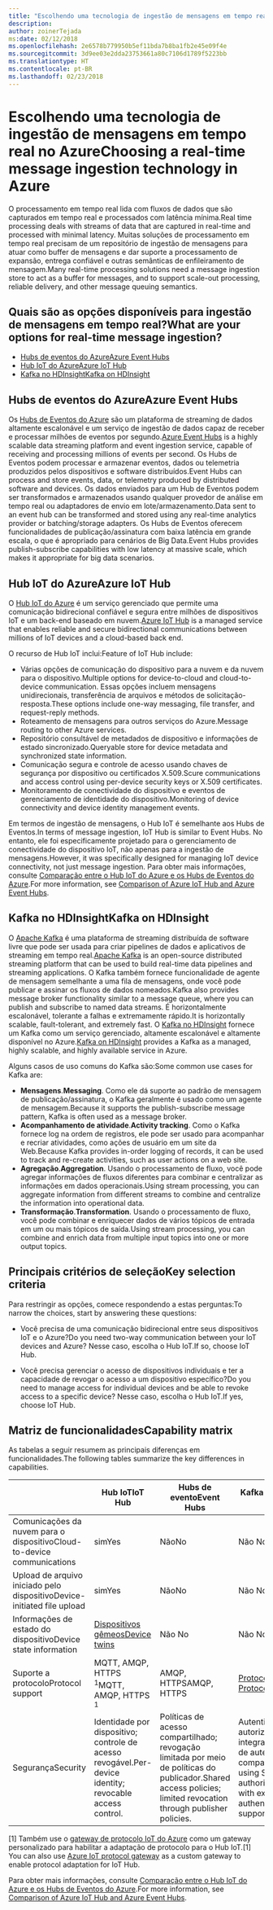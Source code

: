 ```yaml
---
title: "Escolhendo uma tecnologia de ingestão de mensagens em tempo real"
description: 
author: zoinerTejada
ms:date: 02/12/2018
ms.openlocfilehash: 2e6578b779950b5ef11bda7b8ba1fb2e45e09f4e
ms.sourcegitcommit: 3d9ee03e2dda23753661a80c7106d1789f5223bb
ms.translationtype: HT
ms.contentlocale: pt-BR
ms.lasthandoff: 02/23/2018
---
```

# <a name="choosing-a-real-time-message-ingestion-technology-in-azure"></a><span data-ttu-id="f2fa0-102">Escolhendo uma tecnologia de ingestão de mensagens em tempo real no Azure</span><span class="sxs-lookup"><span data-stu-id="f2fa0-102">Choosing a real-time message ingestion technology in Azure</span></span>

<span data-ttu-id="f2fa0-103">O processamento em tempo real lida com fluxos de dados que são capturados em tempo real e processados com latência mínima.</span><span class="sxs-lookup"><span data-stu-id="f2fa0-103">Real time processing deals with streams of data that are captured in real-time and processed with minimal latency.</span></span> <span data-ttu-id="f2fa0-104">Muitas soluções de processamento em tempo real precisam de um repositório de ingestão de mensagens para atuar como buffer de mensagens e dar suporte a processamento de expansão, entrega confiável e outras semânticas de enfileiramento de mensagem.</span><span class="sxs-lookup"><span data-stu-id="f2fa0-104">Many real-time processing solutions need a message ingestion store to act as a buffer for messages, and to support scale-out processing, reliable delivery, and other message queuing semantics.</span></span> 

## <a name="what-are-your-options-for-real-time-message-ingestion"></a><span data-ttu-id="f2fa0-105">Quais são as opções disponíveis para ingestão de mensagens em tempo real?</span><span class="sxs-lookup"><span data-stu-id="f2fa0-105">What are your options for real-time message ingestion?</span></span>

- [<span data-ttu-id="f2fa0-106">Hubs de eventos do Azure</span><span class="sxs-lookup"><span data-stu-id="f2fa0-106">Azure Event Hubs</span></span>](/azure/event-hubs/)
- [<span data-ttu-id="f2fa0-107">Hub IoT do Azure</span><span class="sxs-lookup"><span data-stu-id="f2fa0-107">Azure IoT Hub</span></span>](/azure/iot-hub/)
- [<span data-ttu-id="f2fa0-108">Kafka no HDInsight</span><span class="sxs-lookup"><span data-stu-id="f2fa0-108">Kafka on HDInsight</span></span>](/azure/hdinsight/kafka/apache-kafka-get-started)

## <a name="azure-event-hubs"></a><span data-ttu-id="f2fa0-109">Hubs de eventos do Azure</span><span class="sxs-lookup"><span data-stu-id="f2fa0-109">Azure Event Hubs</span></span>

<span data-ttu-id="f2fa0-110">Os [Hubs de Eventos do Azure](/azure/event-hubs/) são um plataforma de streaming de dados altamente escalonável e um serviço de ingestão de dados capaz de receber e processar milhões de eventos por segundo.</span><span class="sxs-lookup"><span data-stu-id="f2fa0-110">[Azure Event Hubs](/azure/event-hubs/) is a highly scalable data streaming platform and event ingestion service, capable of receiving and processing millions of events per second.</span></span> <span data-ttu-id="f2fa0-111">Os Hubs de Eventos podem processar e armazenar eventos, dados ou telemetria produzidos pelos dispositivos e software distribuídos.</span><span class="sxs-lookup"><span data-stu-id="f2fa0-111">Event Hubs can process and store events, data, or telemetry produced by distributed software and devices.</span></span> <span data-ttu-id="f2fa0-112">Os dados enviados para um Hub de Eventos podem ser transformados e armazenados usando qualquer provedor de análise em tempo real ou adaptadores de envio em lote/armazenamento.</span><span class="sxs-lookup"><span data-stu-id="f2fa0-112">Data sent to an event hub can be transformed and stored using any real-time analytics provider or batching/storage adapters.</span></span> <span data-ttu-id="f2fa0-113">Os Hubs de Eventos oferecem funcionalidades de publicação/assinatura com baixa latência em grande escala, o que é apropriado para cenários de Big Data.</span><span class="sxs-lookup"><span data-stu-id="f2fa0-113">Event Hubs provides publish-subscribe capabilities with low latency at massive scale, which makes it appropriate for big data scenarios.</span></span>

## <a name="azure-iot-hub"></a><span data-ttu-id="f2fa0-114">Hub IoT do Azure</span><span class="sxs-lookup"><span data-stu-id="f2fa0-114">Azure IoT Hub</span></span>

<span data-ttu-id="f2fa0-115">O [Hub IoT do Azure](/azure/iot-hub/) é um serviço gerenciado que permite uma comunicação bidirecional confiável e segura entre milhões de dispositivos IoT e um back-end baseado em nuvem.</span><span class="sxs-lookup"><span data-stu-id="f2fa0-115">[Azure IoT Hub](/azure/iot-hub/) is a managed service that enables reliable and secure bidirectional communications between millions of IoT devices and a cloud-based back end.</span></span>

<span data-ttu-id="f2fa0-116">O recurso de Hub IoT inclui:</span><span class="sxs-lookup"><span data-stu-id="f2fa0-116">Feature of IoT Hub include:</span></span>

* <span data-ttu-id="f2fa0-117">Várias opções de comunicação do dispositivo para a nuvem e da nuvem para o dispositivo.</span><span class="sxs-lookup"><span data-stu-id="f2fa0-117">Multiple options for device-to-cloud and cloud-to-device communication.</span></span> <span data-ttu-id="f2fa0-118">Essas opções incluem mensagens unidirecionais, transferência de arquivos e métodos de solicitação-resposta.</span><span class="sxs-lookup"><span data-stu-id="f2fa0-118">These options include one-way messaging, file transfer, and request-reply methods.</span></span>
* <span data-ttu-id="f2fa0-119">Roteamento de mensagens para outros serviços do Azure.</span><span class="sxs-lookup"><span data-stu-id="f2fa0-119">Message routing to other Azure services.</span></span>
* <span data-ttu-id="f2fa0-120">Repositório consultável de metadados de dispositivo e informações de estado sincronizado.</span><span class="sxs-lookup"><span data-stu-id="f2fa0-120">Queryable store for device metadata and synchronized state information.</span></span>
* <span data-ttu-id="f2fa0-121">Comunicação segura e controle de acesso usando chaves de segurança por dispositivo ou certificados X.509.</span><span class="sxs-lookup"><span data-stu-id="f2fa0-121">Scure communications and access control using per-device security keys or X.509 certificates.</span></span>
* <span data-ttu-id="f2fa0-122">Monitoramento de conectividade do dispositivo e eventos de gerenciamento de identidade do dispositivo.</span><span class="sxs-lookup"><span data-stu-id="f2fa0-122">Monitoring of device connectivity and device identity management events.</span></span>

<span data-ttu-id="f2fa0-123">Em termos de ingestão de mensagens, o Hub IoT é semelhante aos Hubs de Eventos.</span><span class="sxs-lookup"><span data-stu-id="f2fa0-123">In terms of message ingestion, IoT Hub is similar to Event Hubs.</span></span> <span data-ttu-id="f2fa0-124">No entanto, ele foi especificamente projetado para o gerenciamento de conectividade do dispositivo IoT, não apenas para a ingestão de mensagens.</span><span class="sxs-lookup"><span data-stu-id="f2fa0-124">However, it was specifically designed for managing IoT device connectivity, not just message ingestion.</span></span> <span data-ttu-id="f2fa0-125">Para obter mais informações, consulte [Comparação entre o Hub IoT do Azure e os Hubs de Eventos do Azure](/azure/iot-hub/iot-hub-compare-event-hubs).</span><span class="sxs-lookup"><span data-stu-id="f2fa0-125">For more information, see [Comparison of Azure IoT Hub and Azure Event Hubs](/azure/iot-hub/iot-hub-compare-event-hubs).</span></span> 

## <a name="kafka-on-hdinsight"></a><span data-ttu-id="f2fa0-126">Kafka no HDInsight</span><span class="sxs-lookup"><span data-stu-id="f2fa0-126">Kafka on HDInsight</span></span>

<span data-ttu-id="f2fa0-127">O [Apache Kafka](https://kafka.apache.org/) é uma plataforma de streaming distribuída de software livre que pode ser usada para criar pipelines de dados e aplicativos de streaming em tempo real.</span><span class="sxs-lookup"><span data-stu-id="f2fa0-127">[Apache Kafka](https://kafka.apache.org/) is an open-source distributed streaming platform that can be used to build real-time data pipelines and streaming applications.</span></span> <span data-ttu-id="f2fa0-128">O Kafka também fornece funcionalidade de agente de mensagem semelhante a uma fila de mensagens, onde você pode publicar e assinar os fluxos de dados nomeados.</span><span class="sxs-lookup"><span data-stu-id="f2fa0-128">Kafka also provides message broker functionality similar to a message queue, where you can publish and subscribe to named data streams.</span></span> <span data-ttu-id="f2fa0-129">É horizontalmente escalonável, tolerante a falhas e extremamente rápido.</span><span class="sxs-lookup"><span data-stu-id="f2fa0-129">It is horizontally scalable, fault-tolerant, and extremely fast.</span></span> <span data-ttu-id="f2fa0-130">O [Kafka no HDInsight](/azure/hdinsight/kafka/apache-kafka-get-started) fornece um Kafka como um serviço gerenciado, altamente escalonável e altamente disponível no Azure.</span><span class="sxs-lookup"><span data-stu-id="f2fa0-130">[Kafka on HDInsight](/azure/hdinsight/kafka/apache-kafka-get-started) provides a Kafka as a managed, highly scalable, and highly available service in Azure.</span></span> 

<span data-ttu-id="f2fa0-131">Alguns casos de uso comuns do Kafka são:</span><span class="sxs-lookup"><span data-stu-id="f2fa0-131">Some common use cases for Kafka are:</span></span>

* <span data-ttu-id="f2fa0-132">**Mensagens**.</span><span class="sxs-lookup"><span data-stu-id="f2fa0-132">**Messaging**.</span></span> <span data-ttu-id="f2fa0-133">Como ele dá suporte ao padrão de mensagem de publicação/assinatura, o Kafka geralmente é usado como um agente de mensagem.</span><span class="sxs-lookup"><span data-stu-id="f2fa0-133">Because it supports the publish-subscribe message pattern, Kafka is often used as a message broker.</span></span>
* <span data-ttu-id="f2fa0-134">**Acompanhamento de atividade**.</span><span class="sxs-lookup"><span data-stu-id="f2fa0-134">**Activity tracking**.</span></span> <span data-ttu-id="f2fa0-135">Como o Kafka fornece log na ordem de registros, ele pode ser usado para acompanhar e recriar atividades, como ações de usuário em um site da Web.</span><span class="sxs-lookup"><span data-stu-id="f2fa0-135">Because Kafka provides in-order logging of records, it can be used to track and re-create activities, such as user actions on a web site.</span></span>
* <span data-ttu-id="f2fa0-136">**Agregação**.</span><span class="sxs-lookup"><span data-stu-id="f2fa0-136">**Aggregation**.</span></span> <span data-ttu-id="f2fa0-137">Usando o processamento de fluxo, você pode agregar informações de fluxos diferentes para combinar e centralizar as informações em dados operacionais.</span><span class="sxs-lookup"><span data-stu-id="f2fa0-137">Using stream processing, you can aggregate information from different streams to combine and centralize the information into operational data.</span></span>
* <span data-ttu-id="f2fa0-138">**Transformação**.</span><span class="sxs-lookup"><span data-stu-id="f2fa0-138">**Transformation**.</span></span> <span data-ttu-id="f2fa0-139">Usando o processamento de fluxo, você pode combinar e enriquecer dados de vários tópicos de entrada em um ou mais tópicos de saída.</span><span class="sxs-lookup"><span data-stu-id="f2fa0-139">Using stream processing, you can combine and enrich data from multiple input topics into one or more output topics.</span></span>

## <a name="key-selection-criteria"></a><span data-ttu-id="f2fa0-140">Principais critérios de seleção</span><span class="sxs-lookup"><span data-stu-id="f2fa0-140">Key selection criteria</span></span>

<span data-ttu-id="f2fa0-141">Para restringir as opções, comece respondendo a estas perguntas:</span><span class="sxs-lookup"><span data-stu-id="f2fa0-141">To narrow the choices, start by answering these questions:</span></span>

- <span data-ttu-id="f2fa0-142">Você precisa de uma comunicação bidirecional entre seus dispositivos IoT e o Azure?</span><span class="sxs-lookup"><span data-stu-id="f2fa0-142">Do you need two-way communication between your IoT devices and Azure?</span></span> <span data-ttu-id="f2fa0-143">Nesse caso, escolha o Hub IoT.</span><span class="sxs-lookup"><span data-stu-id="f2fa0-143">If so, choose IoT Hub.</span></span>

- <span data-ttu-id="f2fa0-144">Você precisa gerenciar o acesso de dispositivos individuais e ter a capacidade de revogar o acesso a um dispositivo específico?</span><span class="sxs-lookup"><span data-stu-id="f2fa0-144">Do you need to manage access for individual devices and be able to revoke access to a specific device?</span></span> <span data-ttu-id="f2fa0-145">Nesse caso, escolha o Hub IoT.</span><span class="sxs-lookup"><span data-stu-id="f2fa0-145">If yes, choose IoT Hub.</span></span>

## <a name="capability-matrix"></a><span data-ttu-id="f2fa0-146">Matriz de funcionalidades</span><span class="sxs-lookup"><span data-stu-id="f2fa0-146">Capability matrix</span></span>

<span data-ttu-id="f2fa0-147">As tabelas a seguir resumem as principais diferenças em funcionalidades.</span><span class="sxs-lookup"><span data-stu-id="f2fa0-147">The following tables summarize the key differences in capabilities.</span></span> 

| | <span data-ttu-id="f2fa0-148">Hub IoT</span><span class="sxs-lookup"><span data-stu-id="f2fa0-148">IoT Hub</span></span> | <span data-ttu-id="f2fa0-149">Hubs de evento</span><span class="sxs-lookup"><span data-stu-id="f2fa0-149">Event Hubs</span></span> | <span data-ttu-id="f2fa0-150">Kafka no HDInsight</span><span class="sxs-lookup"><span data-stu-id="f2fa0-150">Kafka on HDInsight</span></span> |
| --- | --- | --- | --- |
| <span data-ttu-id="f2fa0-151">Comunicações da nuvem para o dispositivo</span><span class="sxs-lookup"><span data-stu-id="f2fa0-151">Cloud-to-device communications</span></span> | <span data-ttu-id="f2fa0-152">sim</span><span class="sxs-lookup"><span data-stu-id="f2fa0-152">Yes</span></span> | <span data-ttu-id="f2fa0-153">Não</span><span class="sxs-lookup"><span data-stu-id="f2fa0-153">No</span></span> | <span data-ttu-id="f2fa0-154">Não </span><span class="sxs-lookup"><span data-stu-id="f2fa0-154">No</span></span> |
| <span data-ttu-id="f2fa0-155">Upload de arquivo iniciado pelo dispositivo</span><span class="sxs-lookup"><span data-stu-id="f2fa0-155">Device-initiated file upload</span></span> | <span data-ttu-id="f2fa0-156">sim</span><span class="sxs-lookup"><span data-stu-id="f2fa0-156">Yes</span></span> | <span data-ttu-id="f2fa0-157">Não</span><span class="sxs-lookup"><span data-stu-id="f2fa0-157">No</span></span> | <span data-ttu-id="f2fa0-158">Não </span><span class="sxs-lookup"><span data-stu-id="f2fa0-158">No</span></span> |
| <span data-ttu-id="f2fa0-159">Informações de estado do dispositivo</span><span class="sxs-lookup"><span data-stu-id="f2fa0-159">Device state information</span></span> | [<span data-ttu-id="f2fa0-160">Dispositivos gêmeos</span><span class="sxs-lookup"><span data-stu-id="f2fa0-160">Device twins</span></span>](/azure/iot-hub/iot-hub-devguide-device-twins) | <span data-ttu-id="f2fa0-161">Não </span><span class="sxs-lookup"><span data-stu-id="f2fa0-161">No</span></span> | <span data-ttu-id="f2fa0-162">Não </span><span class="sxs-lookup"><span data-stu-id="f2fa0-162">No</span></span> |
| <span data-ttu-id="f2fa0-163">Suporte a protocolo</span><span class="sxs-lookup"><span data-stu-id="f2fa0-163">Protocol support</span></span> | <span data-ttu-id="f2fa0-164">MQTT, AMQP, HTTPS <sup>1</sup></span><span class="sxs-lookup"><span data-stu-id="f2fa0-164">MQTT, AMQP, HTTPS <sup>1</sup></span></span> | <span data-ttu-id="f2fa0-165">AMQP, HTTPS</span><span class="sxs-lookup"><span data-stu-id="f2fa0-165">AMQP, HTTPS</span></span> | [<span data-ttu-id="f2fa0-166">Protocolo do Kafka</span><span class="sxs-lookup"><span data-stu-id="f2fa0-166">Kafka Protocol</span></span>](https://cwiki.apache.org/confluence/display/KAFKA/A+Guide+To+The+Kafka+Protocol) |
| <span data-ttu-id="f2fa0-167">Segurança</span><span class="sxs-lookup"><span data-stu-id="f2fa0-167">Security</span></span> | <span data-ttu-id="f2fa0-168">Identidade por dispositivo; controle de acesso revogável.</span><span class="sxs-lookup"><span data-stu-id="f2fa0-168">Per-device identity; revocable access control.</span></span> | <span data-ttu-id="f2fa0-169">Políticas de acesso compartilhado; revogação limitada por meio de políticas do publicador.</span><span class="sxs-lookup"><span data-stu-id="f2fa0-169">Shared access policies; limited revocation through publisher policies.</span></span> | <span data-ttu-id="f2fa0-170">Autenticação com SASL; autorização conectável; integração com serviços de autenticação externa compatíveis.</span><span class="sxs-lookup"><span data-stu-id="f2fa0-170">Authentication using SASL; pluggable authorization; integration with external authentication services supported.</span></span> |

<span data-ttu-id="f2fa0-171">[1] Também use o [gateway de protocolo IoT do Azure](/azure/iot-hub/iot-hub-protocol-gateway) como um gateway personalizado para habilitar a adaptação de protocolo para o Hub IoT.</span><span class="sxs-lookup"><span data-stu-id="f2fa0-171">[1] You can also use [Azure IoT protocol gateway](/azure/iot-hub/iot-hub-protocol-gateway) as a custom gateway to enable protocol adaptation for IoT Hub.</span></span>

<span data-ttu-id="f2fa0-172">Para obter mais informações, consulte [Comparação entre o Hub IoT do Azure e os Hubs de Eventos do Azure](/azure/iot-hub/iot-hub-compare-event-hubs).</span><span class="sxs-lookup"><span data-stu-id="f2fa0-172">For more information, see [Comparison of Azure IoT Hub and Azure Event Hubs](/azure/iot-hub/iot-hub-compare-event-hubs).</span></span>
